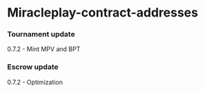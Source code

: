 # Miracleplay-contract-addresses

### Tournament update
0.7.2 - Mint MPV and BPT

### Escrow update
0.7.2 - Optimization